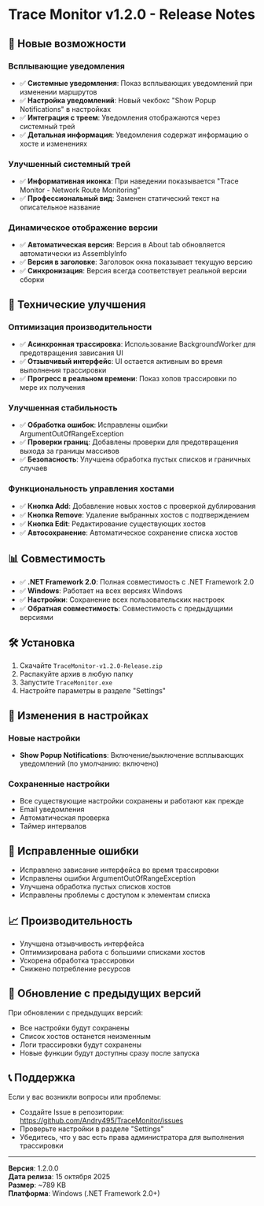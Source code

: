 # Trace Monitor v1.2.0 - Release Notes

## 🚀 Новые возможности

### Всплывающие уведомления
- ✅ **Системные уведомления**: Показ всплывающих уведомлений при изменении маршрутов
- ✅ **Настройка уведомлений**: Новый чекбокс "Show Popup Notifications" в настройках
- ✅ **Интеграция с треем**: Уведомления отображаются через системный трей
- ✅ **Детальная информация**: Уведомления содержат информацию о хосте и изменениях

### Улучшенный системный трей
- ✅ **Информативная иконка**: При наведении показывается "Trace Monitor - Network Route Monitoring"
- ✅ **Профессиональный вид**: Заменен статический текст на описательное название

### Динамическое отображение версии
- ✅ **Автоматическая версия**: Версия в About tab обновляется автоматически из AssemblyInfo
- ✅ **Версия в заголовке**: Заголовок окна показывает текущую версию
- ✅ **Синхронизация**: Версия всегда соответствует реальной версии сборки

## 🔧 Технические улучшения

### Оптимизация производительности
- ✅ **Асинхронная трассировка**: Использование BackgroundWorker для предотвращения зависания UI
- ✅ **Отзывчивый интерфейс**: UI остается активным во время выполнения трассировки
- ✅ **Прогресс в реальном времени**: Показ хопов трассировки по мере их получения

### Улучшенная стабильность
- ✅ **Обработка ошибок**: Исправлены ошибки ArgumentOutOfRangeException
- ✅ **Проверки границ**: Добавлены проверки для предотвращения выхода за границы массивов
- ✅ **Безопасность**: Улучшена обработка пустых списков и граничных случаев

### Функциональность управления хостами
- ✅ **Кнопка Add**: Добавление новых хостов с проверкой дублирования
- ✅ **Кнопка Remove**: Удаление выбранных хостов с подтверждением
- ✅ **Кнопка Edit**: Редактирование существующих хостов
- ✅ **Автосохранение**: Автоматическое сохранение списка хостов

## 📊 Совместимость

- ✅ **.NET Framework 2.0**: Полная совместимость с .NET Framework 2.0
- ✅ **Windows**: Работает на всех версиях Windows
- ✅ **Настройки**: Сохранение всех пользовательских настроек
- ✅ **Обратная совместимость**: Совместимость с предыдущими версиями

## 🛠️ Установка

1. Скачайте `TraceMonitor-v1.2.0-Release.zip`
2. Распакуйте архив в любую папку
3. Запустите `TraceMonitor.exe`
4. Настройте параметры в разделе "Settings"

## 📝 Изменения в настройках

### Новые настройки
- **Show Popup Notifications**: Включение/выключение всплывающих уведомлений (по умолчанию: включено)

### Сохраненные настройки
- Все существующие настройки сохранены и работают как прежде
- Email уведомления
- Автоматическая проверка
- Таймер интервалов

## 🐛 Исправленные ошибки

- Исправлено зависание интерфейса во время трассировки
- Исправлены ошибки ArgumentOutOfRangeException
- Улучшена обработка пустых списков хостов
- Исправлены проблемы с доступом к элементам списка

## 📈 Производительность

- Улучшена отзывчивость интерфейса
- Оптимизирована работа с большими списками хостов
- Ускорена обработка трассировки
- Снижено потребление ресурсов

## 🔄 Обновление с предыдущих версий

При обновлении с предыдущих версий:
- Все настройки будут сохранены
- Список хостов останется неизменным
- Логи трассировки будут сохранены
- Новые функции будут доступны сразу после запуска

## 📞 Поддержка

Если у вас возникли вопросы или проблемы:
- Создайте Issue в репозитории: https://github.com/Andry495/TraceMonitor/issues
- Проверьте настройки в разделе "Settings"
- Убедитесь, что у вас есть права администратора для выполнения трассировки

---

**Версия**: 1.2.0.0  
**Дата релиза**: 15 октября 2025  
**Размер**: ~789 KB  
**Платформа**: Windows (.NET Framework 2.0+)
